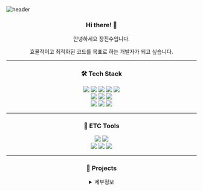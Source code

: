 ![header](https://capsule-render.vercel.app/api?type=waving&color=auto&height=250&section=header&text=Welcome&fontSize=70&animation=fadeIn&fontAlignY=40&desc=jsdev0721's%20GitHub%20Profile&descAlignY=55&descAlign=62)
<div align="center">

### Hi there! 👋  
안녕하세요 장진수입니다.

효율적이고 최적화된 코드를 목표로 하는 개발자가 되고 싶습니다.

---

### 🛠️ Tech Stack  

<img src="https://img.shields.io/badge/Java-007396?style=flat-square&logo=java&logoColor=white"/> 
<img src="https://img.shields.io/badge/Spring Boot-6DB33F?style=flat-square&logo=springboot&logoColor=white"/> 
<img src="https://img.shields.io/badge/Spring-6DB33F?style=flat-square&logo=spring&logoColor=white"/> 
<img src="https://img.shields.io/badge/MySQL-4479A1?style=flat-square&logo=mysql&logoColor=white"/> 
<img src="https://img.shields.io/badge/Oracle-F80000?style=flat-square&logo=oracle&logoColor=white"/><br>
<img src="https://img.shields.io/badge/JavaScript-F7DF1E?style=flat-square&logo=javascript&logoColor=white"/> 
<img src="https://img.shields.io/badge/HTML5-E34F26?style=flat-square&logo=html5&logoColor=white"/> 
<img src="https://img.shields.io/badge/CSS3-1572B6?style=flat-square&logo=css3&logoColor=white"/><br>
<img src="https://img.shields.io/badge/Thymeleaf-005F0F?style=flat-square&logo=thymeleaf&logoColor=white"/> 
<img src="https://img.shields.io/badge/Jquery-0769AD?style=flat-square&logo=jquery&logoColor=white"/> 
<img src="https://img.shields.io/badge/Bootstrap-7952B3?style=flat-square&logo=bootstrap&logoColor=white"/>

---

### 🧰 ETC Tools

<img src="https://img.shields.io/badge/GitHub-181717?style=flat-square&logo=github&logoColor=white"/> 
<img src="https://img.shields.io/badge/GitHub Desktop-6E5494?style=flat-square&logo=github&logoColor=white"/> <br>
<img src="https://img.shields.io/badge/Amazon Lightsail-FF9900?style=flat-square&logo=amazonwebservices&logoColor=white"/> 
<img src="https://img.shields.io/badge/Ubuntu-E95420?style=flat-square&logo=ubuntu&logoColor=white"/> 
<img src="https://img.shields.io/badge/Nginx-009639?style=flat-square&logo=nginx&logoColor=white"/> 

---

### 📝 Projects
</div>

<details>
<summary align="center">세부정보</summary>

1. **NoTE**  
<img src="https://github.com/user-attachments/assets/cb420b15-0606-4f57-b813-32f67f4f7ad0" alt="footer logo" width="200"/>

   - 사내 웹그룹웨어 개발  
   - **개발 기간**: 2024.03.21 ~ 2024.09.13  
   - **핵심 역할**:  
     - 캘린더 기능 개발  
     - GPS 기반 출퇴근 기록 및 근태 관리 시스템 구현  
     - 서버 배포 및 외부 DB(MySQL) 연동 관리  
   - **상세 링크**: [GitHub Repository](https://github.com/jsdev0721/team-note)

</details>

